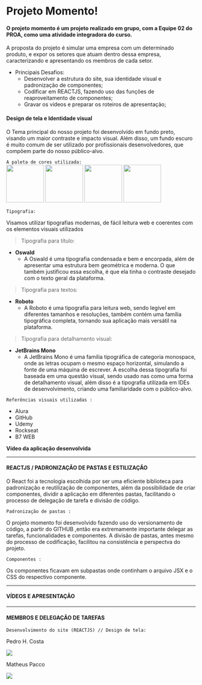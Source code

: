 # Projeto Momento! 

#### O projeto momento é um projeto realizado em grupo, com a Equipe 02 do PROA, como uma atividade integradora do curso. 
A proposta do projeto é simular uma empresa com um determinado produto, e expor os setores que atuam dentro dessa empresa, caracterizando e apresentando os membros de cada setor.


- Principais Desafios:
  - Desenvolver a estrutura do site, sua identidade visual e padronização de componentes;
  - Codificar em REACTJS, fazendo uso das funções de reaproveitamento de componentes; 
  - Gravar os vídeos e preparar os roteiros de apresentação; 

#### Design de tela e Identidade visual 
O Tema principal do nosso projeto foi desenvolvido em fundo preto, visando um maior contraste e impacto visual. Além disso, um fundo escuro é muito comum de ser utilizado por profissionais desenvolvedores, que compõem parte do nosso público-alvo.


``` A paleta de cores utilizada: ```   
<img width="100px" height="100px" src="https://user-images.githubusercontent.com/68287006/176708043-029fd869-fa5a-4c71-9c4a-84bbbe1d7fad.png">
<img width="100px" height="100px" src="https://user-images.githubusercontent.com/68287006/176708180-e33280ea-690a-4cea-bb5b-dbdcf70035cc.png">
<img width="100px" height="100px" src="https://user-images.githubusercontent.com/68287006/176708277-7423aa66-6c40-4ddb-8242-4318e7f22788.png">
<img width="100px" height="100px" src="https://user-images.githubusercontent.com/68287006/176708378-f5c02944-9e63-4101-912d-b60e03d5af42.png">

``` Tipografia: ```   

Visamos utilizar tipografias modernas, de fácil leitura web e coerentes com os elementos visuais utilizados  

> Tipografia para título:

* **Oswald** 
  * A Oswald é uma tipografia condensada e bem e encorpada, além de apresentar uma estrutura bem geométrica e moderna. O que também justificou essa escolha, é que ela tinha o contraste desejado com o texto geral da plataforma.
 
> Tipografia para textos:

* **Roboto** 
  * A Roboto é uma tipografia para leitura web, sendo legível em diferentes tamanhos e resoluções, também contém uma família tipográfica completa, tornando sua aplicação mais versátil na plataforma. 

> Tipografia para detalhamento visual:

* **JetBrains Mono**
  * A JetBrains Mono é uma família tipográfica de categoria monospace, onde as letras ocupam o mesmo espaço horizontal, simulando a fonte de uma máquina de escrever. A escolha dessa tipografia foi baseada em uma questão visual, sendo usado nas como uma forma de detalhamento visual, além disso é a tipografia utilizada em IDEs de desenvolvimento, criando uma familiaridade com o público-alvo.  

``` Referências visuais utilizadas : ```
- Alura 
- GitHub
- Udemy 
- Rockseat 
- B7 WEB

**Vídeo da aplicação desenvolvida**

<hr>

#### REACTJS / PADRONIZAÇÃO DE PASTAS E ESTILIZAÇÃO

O React foi a tecnologia escolhida por ser uma eficiente biblioteca para padronização e reutilização de componentes, além da possibilidade de criar componentes, dividir a aplicação em diferentes pastas, facilitando o processo de delegação de tarefa e divisão de código.

``` Padronização de pastas : ```

O projeto momento foi desenvolvido fazendo uso do versionamento de código, a partir do GITHUB ,então era extremamente importante delegar as tarefas, funcionalidades e componentes. A divisão de pastas, antes mesmo do processo de codificação, facilitou na consistência e perspectva do projeto. 

``` Componentes : ```

Os componentes ficavam em subpastas onde continham o arquivo JSX e o CSS do respectivo componente.

<hr>

#### VÍDEOS E APRESENTAÇÃO



<hr>

#### MEMBROS E DELEGAÇÃO DE TAREFAS  

``` Desenvolvimento do site (REACTJS) // Design de tela: ```

<div>
  
  <p>Pedro H. Costa </p>
  <a href="https://github.com/pedro-costa22" target="_blank"><img src="https://img.shields.io/badge/GitHub-100000?style=for-the-badge&logo=github&logoColor=white"    target="_blank"></a>
 
   <p>Matheus Pacco</p>
  <a href="https://github.com/MatheusPacco" target="_blank"><img src="https://img.shields.io/badge/GitHub-100000?style=for-the-badge&logo=github&logoColor=white"     target="_blank"></a>
  
</div>

